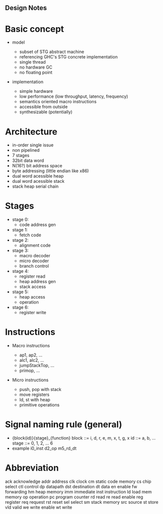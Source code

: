 
Design Notes
------------

# Basic concept
  * model
    * subset of STG abstract machine
    * referencing GHC's STG concrete implementation
    * single thread
    * no hardware GC
    * no floating point

  * implementation
    * simple hardware
    * low performance (low throughput, latency, frequency)
    * semantics oriented macro instructions
    * accessible from outside
    * synthesizable (potentially)


# Architecture
  * in-order single issue
  * non pipelined
  * 7 stages
  * 32bit data word
  * N(16?) bit address space
  * byte addressing (little endian like x86)
  * dual word acessible heap
  * dual word acessible stack
  * stack heap serial chain


# Stages
  * stage 0:
    * code address gen
  * stage 1: 
    * fetch code
  * stage 2: 
    * alignment code
  * stage 3: 
    * macro decoder
    * micro decoder
    * branch control
  * stage 4: 
    * register read
    * heap address gen
    * stack access
  * stage 5: 
    * heap access
    * operation
  * stage 6: 
    * register write


# Instructions
  * Macro instructions
    * ap1, ap2, ...
    * alc1, alc2, ...
    * jumpStackTop, ...
    * primop, ...

  * Micro instructions
    * push, pop with stack
    * move registers
    * ld, st with heap
    * primitive operations


# Signal naming rule (general)
  * {block(id)}{stage}_{function}
      block ::= i, d, r, e, m, x, t, g, x
      id    ::= a, b, ...
      stage ::= 0, 1, 2, ... 6
  * example
      i0_inst
      d2_op
      m5_rd_dt


# Abbreviation
  ack    acknowledge
  addr   address
  clk    clock
  cm     static code memory
  cs     chip select
  ctl    control
  dp     datapath
  dst    destination
  dt     data
  en     enable
  fw     forwarding
  hm     heap memory
  imm    immediate
  inst   instruction
  ld     load
  mem    memory
  op     operation
  pc     program counter
  rd     read
  re     read enable
  reg    register
  req    request
  rst    reset
  sel    select
  sm     stack memory
  src    source
  st     store
  vld    valid
  we     write enable
  wt     write



